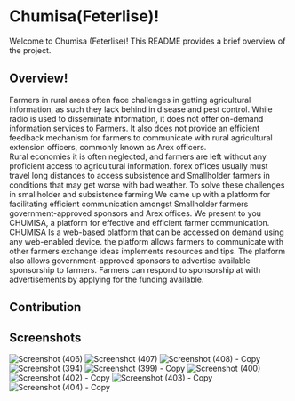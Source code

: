 # Chumisa(Feterlise)!

Welcome to Chumisa (Feterlise)! This README provides a brief overview of the project.

## Overview!

Farmers in rural areas often face challenges in getting agricultural information, as such they lack behind in disease and pest control. While radio is used to disseminate information, it does not offer on-demand information services to Farmers. It also does not provide an efficient feedback mechanism for farmers to communicate with rural agricultural extension officers, commonly known as Arex officers.  
Rural economies it is often neglected, and farmers are left without any proficient access to agricultural information.  forex offices usually must travel long distances to access subsistence and Smallholder farmers in conditions that may get worse with bad weather. To solve these challenges in smallholder and subsistence farming We came up with a platform for facilitating efficient communication amongst Smallholder farmers government-approved sponsors and Arex offices.
We present to you CHUMISA, a platform for effective and efficient farmer communication.
CHUMISA Is a web-based platform that can be accessed on demand using any web-enabled device. the platform allows farmers to communicate with other farmers exchange ideas implements resources and tips. The platform also allows government-approved sponsors to advertise available sponsorship to farmers. Farmers can respond to sponsorship at with advertisements by applying for the funding available.

## Contribution



## Screenshots

![Screenshot (406)](https://user-images.githubusercontent.com/117114418/199113370-ac885cc5-67c2-419b-829a-5442947e45ac.png)
![Screenshot (407)](https://user-images.githubusercontent.com/117114418/199113378-52410fc7-9e91-49f5-bfee-2f20746ac541.png)
![Screenshot (408) - Copy](https://user-images.githubusercontent.com/117114418/199113379-9562f6cb-b709-4678-bf5b-9f6eee9c82a0.png)
![Screenshot (394)](https://user-images.githubusercontent.com/117114418/199113381-8985c7c3-a6fa-4fba-95d1-a193f94b2f5a.png)
![Screenshot (399) - Copy](https://user-images.githubusercontent.com/117114418/199113385-cfaba68e-2e60-4ea0-b7ee-b0fb7940bad3.png)
![Screenshot (400)](https://user-images.githubusercontent.com/117114418/199113386-492aebfd-7956-4009-b0a6-55bede4d60d8.png)
![Screenshot (402) - Copy](https://user-images.githubusercontent.com/117114418/199113387-e27c9c09-376e-41ab-adc0-b6b43fab184c.png)
![Screenshot (403) - Copy](https://user-images.githubusercontent.com/117114418/199113388-bb5d2d37-977a-46b3-871d-1ea95cc43d6f.png)
![Screenshot (404) - Copy](https://user-images.githubusercontent.com/117114418/199113392-c9c5cf11-53f3-4b1e-af72-634d82841768.png)

